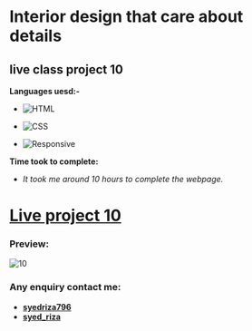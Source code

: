 # Interior design that care about details

## live class project 10

**Languages uesd:-**

- ![HTML](https://img.shields.io/badge/-HTML5-orange)

- ![CSS](https://img.shields.io/badge/-CSS3-green)

- ![Responsive](https://img.shields.io/badge/-Responsive-yellow)

**Time took to complete:**

- *It took me around 10 hours to complete the webpage.*


 # [Live project 10](https://loquacious-kleicha-38544a.netlify.app/)

 ### Preview:

![10](https://user-images.githubusercontent.com/115790586/208295680-5e42a18e-227f-402c-bace-c1ec6b2ac3a1.png)


 ### Any enquiry contact me:
 - **[syedriza796](https://www.instagram.com/)**
 - **[syed_riza](https://www.linkedin.com/in/syed-riza-815770246/)**
 




 
